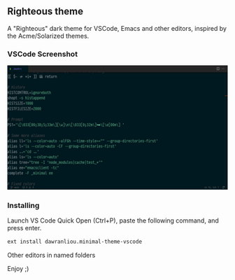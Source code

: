 ## Righteous theme
A "Righteous" dark theme for VSCode, Emacs and other editors, inspired by the Acme/Solarized themes.

### VSCode Screenshot
![vscode-screenshot](https://github.com/neuromagus/righteous-theme/blob/main/examples/screenshot-vscode.png)

### Installing
Launch VS Code Quick Open (Ctrl+P), paste the following command, and press enter.

```bash
ext install dawranliou.minimal-theme-vscode
```

Other editors in named folders

Enjoy ;)

